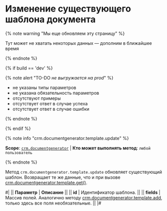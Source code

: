 # Изменение существующего шаблона документа

{% note warning "Мы еще обновляем эту страницу" %}

Тут может не хватать некоторых данных — дополним в ближайшее время

{% endnote %}

{% if build == 'dev' %}

{% note alert "TO-DO _не выгружается на prod_" %}

- не указаны типы параметров
- не указана обязательность параметров
- отсутствуют примеры
- отсутствует ответ в случае успеха
- отсутствует ответ в случае ошибки

{% endnote %}

{% endif %}

{% note info "crm.documentgenerator.template.update" %}

**Scope**: [`crm.documentgenerator`](../../../scopes/permissions.md) | **Кто может выполнять метод**: `любой пользователь`

{% endnote %}

Метод `crm.documentgenerator.template.update` обновляет существующий шаблон. Возвращает те же данные, что и при вызове [crm.documentgenerator.template.get()](./crm-document-generator-template-get.md).

#|
|| **Параметр** | **Описание** ||
|| **id** | Идентификатор шаблона. ||
|| **fields** | Массив полей. Аналогично методу [crm.documentgenerator.template.add](./crm-document-generator-template-add.md), только здесь все поля необязательные. ||
|#
